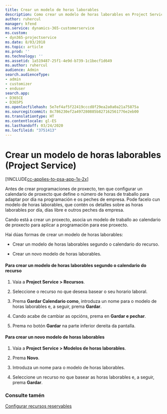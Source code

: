 ```yaml
---
title: Crear un modelo de horas laborables
description: Como crear un modelo de horas laborables en Project Service
author: ruhercul
manager: kfend
ms.service: dynamics-365-customerservice
ms.custom:
- dyn365-projectservice
ms.date: 8/03/2018
ms.topic: article
ms.prod: ''
ms.technology: ''
ms.assetid: 1a519487-25f1-4e9d-b739-1c1becf1d649
ms.author: ruhercul
audience: Admin
search.audienceType:
- admin
- customizer
- enduser
search.app:
- D365CE
- D365PS
ms.openlocfilehash: 5e7ef4af5f22419cccd8f29ea2a0a0a21a75875a
ms.sourcegitcommit: 8c786230ef2a497280885b827162561776e2eb00
ms.translationtype: HT
ms.contentlocale: gl-ES
ms.lasthandoff: 03/24/2020
ms.locfileid: "3751413"
---
```

# <a name="create-a-work-hours-template-project-service"></a>Crear un modelo de horas laborables (Project Service)

[!INCLUDE[cc-applies-to-psa-app-1x-2x](../includes/cc-applies-to-psa-app-1x-2x.md)]

Antes de crear programaciones de proxecto, ten que configurar un calendario de proxecto que define o número de horas de traballo para adaptar por día na programación e os peches de empresa. Pode facelo cun modelo de horas laborables, que contén os detalles sobre as horas laborables por día, días libre e outros peches da empresa.  
  
 Cando está a crear un proxecto, asocia un modelo de traballo ao calendario de proxecto para aplicar a programación para ese proxecto.  
  
 Hai dúas formas de crear un modelo de horas laborables:  
  
-   Crear un modelo de horas laborables segundo o calendario do recurso.  
  
-   Crear un novo modelo de horas laborables.  
  
#### <a name="to-create-a-work-hours-template-based-on-a-resources-calendar"></a>Para crear un modelo de horas laborables segundo o calendario do recurso  
  
1.  Vaia a **Project Service > Recursos**.  
  
2.  Seleccione o recurso no que desexa basear o seu horario laboral.  
  
3.  Prema **Gardar Calendario como**, introduza un nome para o modelo de horas laborables e, a seguir, prema **Gardar**.  
  
4.  Cando acabe de cambiar as opcións, prema en **Gardar e pechar**.  
  
5.  Prema no botón **Gardar** na parte inferior dereita da pantalla.  
  
#### <a name="to-create-a-new-work-hours-template"></a>Para crear un novo modelo de horas laborables  
  
1.  Vaia a **Project Service > Modelos de horas laborables**.  
  
2.  Prema **Novo**.  
  
3.  Introduza un nome para o modelo de horas laborables.  
  
4.  Seleccione un recurso no que basear as horas laborables e, a seguir, prema **Gardar**.  
  
### <a name="see-also"></a>Consulte tamén  
 [Configurar recursos reservables](../project-service/set-up-resources.md)
